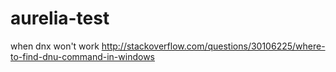 # aurelia-test

when dnx won't work 
http://stackoverflow.com/questions/30106225/where-to-find-dnu-command-in-windows
